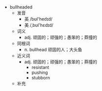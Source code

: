 - bullheaded
  - 发音
    - 英 /bʊl'hedɪd/
    - 美 /,bʊl'hɛdɪd/
  - 词义
    - adj. 顽固的；顽强的；愚笨的；莽撞的
  - 同根词
    - n. bullhead 顽固的人；大头鱼
  - 近义词
    - adj. 顽固的；顽强的；愚笨的；莽撞的
      - resistant
      - pushing
      - stubborn
  - 补充